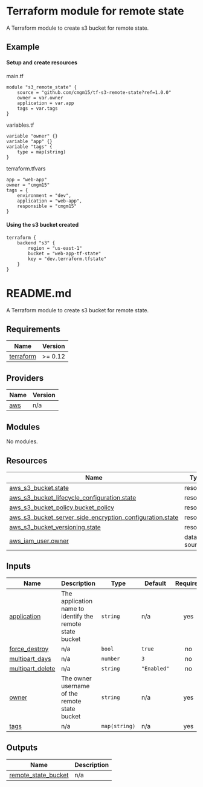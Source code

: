 # Terraform module for remote state
A Terraform module to create s3 bucket for remote state.

## Example
#### Setup and create resources

main.tf
```hcl
module "s3_remote_state" {
	source = "github.com/cmgm15/tf-s3-remote-state?ref=1.0.0"
	owner = var.owner
	application = var.app
	tags = var.tags
}
```
variables.tf
```hcl
variable "owner" {}
variable "app" {}
variable "tags" {
	type = map(string)
}
```
terraform.tfvars
```hcl
app = "web-app"
owner = "cmgm15"
tags = {
	environment = "dev",
	application = "web-app",
	responsible = "cmgm15"
}
```

#### Using the s3 bucket created
```hcl
terraform {
	backend "s3" {
		region = "us-east-1"
		bucket = "web-app-tf-state"
		key = "dev.terraform.tfstate"
	}
}
```

<!-- BEGIN_TF_DOCS -->
# README.md

A Terraform module to create s3 bucket for remote state.

## Requirements

| Name | Version |
|------|---------|
| <a name="requirement_terraform"></a> [terraform](#requirement\_terraform) | >= 0.12 |

## Providers

| Name | Version |
|------|---------|
| <a name="provider_aws"></a> [aws](#provider\_aws) | n/a |

## Modules

No modules.

## Resources

| Name | Type |
|------|------|
| [aws_s3_bucket.state](https://registry.terraform.io/providers/hashicorp/aws/latest/docs/resources/s3_bucket) | resource |
| [aws_s3_bucket_lifecycle_configuration.state](https://registry.terraform.io/providers/hashicorp/aws/latest/docs/resources/s3_bucket_lifecycle_configuration) | resource |
| [aws_s3_bucket_policy.bucket_policy](https://registry.terraform.io/providers/hashicorp/aws/latest/docs/resources/s3_bucket_policy) | resource |
| [aws_s3_bucket_server_side_encryption_configuration.state](https://registry.terraform.io/providers/hashicorp/aws/latest/docs/resources/s3_bucket_server_side_encryption_configuration) | resource |
| [aws_s3_bucket_versioning.state](https://registry.terraform.io/providers/hashicorp/aws/latest/docs/resources/s3_bucket_versioning) | resource |
| [aws_iam_user.owner](https://registry.terraform.io/providers/hashicorp/aws/latest/docs/data-sources/iam_user) | data source |

## Inputs

| Name | Description | Type | Default | Required |
|------|-------------|------|---------|:--------:|
| <a name="input_application"></a> [application](#input\_application) | The application name to identify the remote state bucket | `string` | n/a | yes |
| <a name="input_force_destroy"></a> [force\_destroy](#input\_force\_destroy) | n/a | `bool` | `true` | no |
| <a name="input_multipart_days"></a> [multipart\_days](#input\_multipart\_days) | n/a | `number` | `3` | no |
| <a name="input_multipart_delete"></a> [multipart\_delete](#input\_multipart\_delete) | n/a | `string` | `"Enabled"` | no |
| <a name="input_owner"></a> [owner](#input\_owner) | The owner username of the remote state bucket | `string` | n/a | yes |
| <a name="input_tags"></a> [tags](#input\_tags) | n/a | `map(string)` | n/a | yes |

## Outputs

| Name | Description |
|------|-------------|
| <a name="output_remote_state_bucket"></a> [remote\_state\_bucket](#output\_remote\_state\_bucket) | n/a |
<!-- END_TF_DOCS -->